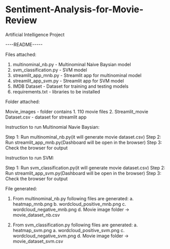 # Sentiment-Analysis-for-Movie-Review
Artificial Intelligence Project

----README-----

Files attached:

1. multinominal_nb.py - Multinominal Naive Baysian model
2. svm_classification.py - SVM model
3. streamlit_app_mnb.py - Streamlit app for multinominal model
4. streamlit_app_svm.py - Streamlit app for SVM model
5. IMDB Dataset - Dataset for training and testing models
6. requirements.txt - libraries to be installed

Folder attached:

Movie_images - folder contains
	1. 110 movie files
	2. Streamlit_movie Dataset.csv - dataset for streamlit app

Instruction to run Multinomial Navie Baysian:

Step 1: Run multinominal_nb.py(it will generate movie dataset.csv)
Step 2: Run streamlit_app_mnb.py(Dashboard will be open in the browser)
Step 3: Check the browser for output

Instruction to run SVM:

Step 1: Run svm_classification.py(it will generate movie dataset.csv)
Step 2: Run streamlit_app_svm.py(Dashboard will be open in the browser)
Step 3: Check the browser for output

File generated:

1. From multinominal_nb.py following files are generated:
	a. heatmap_mnb.png
	b. wordcloud_positive_mnb.png
	c. wordcloud_negative_mnb.png
	d. Movie image folder -> movie_dataset_nb.csv

2. From svm_classification.py following files are generated:
	a. heatmap_svm.png
	a. wordcloud_positive_svm.png
	c. wordcloud_negative_svm.png
	d. Movie image folder -> movie_dataset_svm.csv
